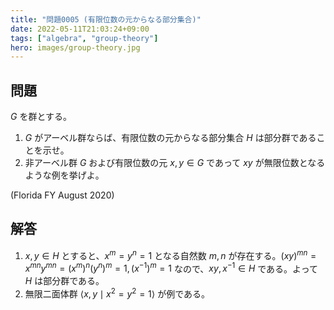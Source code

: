 ```yaml
---
title: "問題0005 (有限位数の元からなる部分集合)"
date: 2022-05-11T21:03:24+09:00
tags: ["algebra", "group-theory"]
hero: images/group-theory.jpg
---
```


## 問題

$G$ を群とする。

1. $G$ がアーベル群ならば、有限位数の元からなる部分集合 $H$ は部分群であることを示せ。
2. 非アーベル群 $G$ および有限位数の元 $x,y\in G$ であって $xy$ が無限位数となるような例を挙げよ。

(Florida FY August 2020)

## 解答

1. $x,y\in H$ とすると、$x^m=y^n=1$ となる自然数 $m,n$ が存在する。$(xy)^{mn}=x^{mn}y^{mn}=(x^m)^n(y^n)^m=1, (x^{-1})^m=1$ なので、$xy,x^{-1}\in H$ である。よって $H$ は部分群である。
2. 無限二面体群 $\langle x,y\mid x^2=y^2=1\rangle$ が例である。
